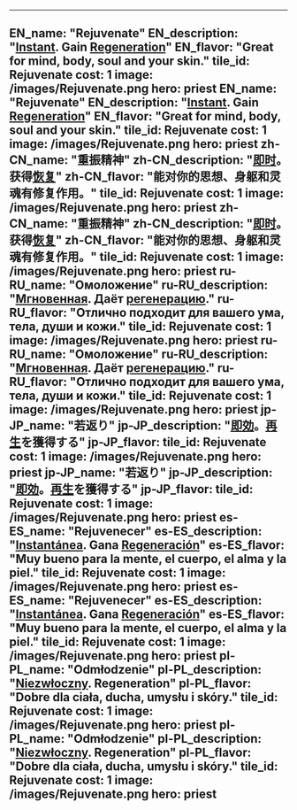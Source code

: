 ---

EN_name: "Rejuvenate"
EN_description: "<u><u>Instant</u></u>. Gain <u>Regeneration</u>"
EN_flavor: "Great for mind, body, soul and your skin."
tile_id: Rejuvenate
cost: 1
image: /images/Rejuvenate.png
hero: priest
EN_name: "Rejuvenate"
EN_description: "<u><u>Instant</u></u>. Gain <u>Regeneration</u>"
EN_flavor: "Great for mind, body, soul and your skin."
tile_id: Rejuvenate
cost: 1
image: /images/Rejuvenate.png
hero: priest
zh-CN_name: "重振精神"
zh-CN_description: "<u><u>即时</u></u>。获得<u>恢复</u>"
zh-CN_flavor: "能对你的思想、身躯和灵魂有修复作用。"
tile_id: Rejuvenate
cost: 1
image: /images/Rejuvenate.png
hero: priest
zh-CN_name: "重振精神"
zh-CN_description: "<u><u>即时</u></u>。获得<u>恢复</u>"
zh-CN_flavor: "能对你的思想、身躯和灵魂有修复作用。"
tile_id: Rejuvenate
cost: 1
image: /images/Rejuvenate.png
hero: priest
ru-RU_name: "Омоложение"
ru-RU_description: "<u><u>Мгновенная</u></u>. Даёт <u>регенерацию</u>."
ru-RU_flavor: "Отлично подходит для вашего ума, тела, души и кожи."
tile_id: Rejuvenate
cost: 1
image: /images/Rejuvenate.png
hero: priest
ru-RU_name: "Омоложение"
ru-RU_description: "<u><u>Мгновенная</u></u>. Даёт <u>регенерацию</u>."
ru-RU_flavor: "Отлично подходит для вашего ума, тела, души и кожи."
tile_id: Rejuvenate
cost: 1
image: /images/Rejuvenate.png
hero: priest
jp-JP_name: "若返り"
jp-JP_description: "<u><u>即効</u></u>。<u>再生</u>を獲得する"
jp-JP_flavor: 
tile_id: Rejuvenate
cost: 1
image: /images/Rejuvenate.png
hero: priest
jp-JP_name: "若返り"
jp-JP_description: "<u><u>即効</u></u>。<u>再生</u>を獲得する"
jp-JP_flavor: 
tile_id: Rejuvenate
cost: 1
image: /images/Rejuvenate.png
hero: priest
es-ES_name: "Rejuvenecer"
es-ES_description: "<u><u>Instantánea</u></u>. Gana <u>Regeneración</u>"
es-ES_flavor: "Muy bueno para la mente, el cuerpo, el alma y la piel."
tile_id: Rejuvenate
cost: 1
image: /images/Rejuvenate.png
hero: priest
es-ES_name: "Rejuvenecer"
es-ES_description: "<u><u>Instantánea</u></u>. Gana <u>Regeneración</u>"
es-ES_flavor: "Muy bueno para la mente, el cuerpo, el alma y la piel."
tile_id: Rejuvenate
cost: 1
image: /images/Rejuvenate.png
hero: priest
pl-PL_name: "Odmłodzenie"
pl-PL_description: "<u><u>Niezwłoczny</u></u>. Regeneration"
pl-PL_flavor: "Dobre dla ciała, ducha, umysłu i skóry."
tile_id: Rejuvenate
cost: 1
image: /images/Rejuvenate.png
hero: priest
pl-PL_name: "Odmłodzenie"
pl-PL_description: "<u><u>Niezwłoczny</u></u>. Regeneration"
pl-PL_flavor: "Dobre dla ciała, ducha, umysłu i skóry."
tile_id: Rejuvenate
cost: 1
image: /images/Rejuvenate.png
hero: priest
---